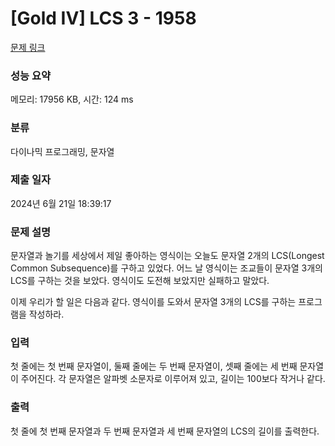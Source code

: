 # [Gold IV] LCS 3 - 1958 

[문제 링크](https://www.acmicpc.net/problem/1958) 

### 성능 요약

메모리: 17956 KB, 시간: 124 ms

### 분류

다이나믹 프로그래밍, 문자열

### 제출 일자

2024년 6월 21일 18:39:17

### 문제 설명

<p>문자열과 놀기를 세상에서 제일 좋아하는 영식이는 오늘도 문자열 2개의 LCS(Longest Common Subsequence)를 구하고 있었다. 어느 날 영식이는 조교들이 문자열 3개의 LCS를 구하는 것을 보았다. 영식이도 도전해 보았지만 실패하고 말았다.</p>

<p>이제 우리가 할 일은 다음과 같다. 영식이를 도와서 문자열 3개의 LCS를 구하는 프로그램을 작성하라.</p>

### 입력 

 <p>첫 줄에는 첫 번째 문자열이, 둘째 줄에는 두 번째 문자열이, 셋째 줄에는 세 번째 문자열이 주어진다. 각 문자열은 알파벳 소문자로 이루어져 있고, 길이는 100보다 작거나 같다.</p>

### 출력 

 <p>첫 줄에 첫 번째 문자열과 두 번째 문자열과 세 번째 문자열의 LCS의 길이를 출력한다.</p>

